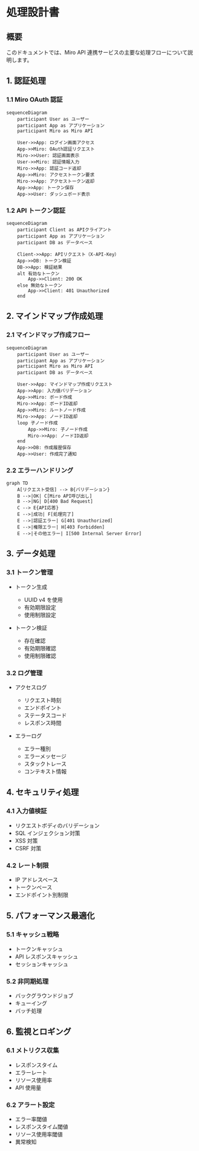# 処理設計書

## 概要

このドキュメントでは、Miro API 連携サービスの主要な処理フローについて説明します。

## 1. 認証処理

### 1.1 Miro OAuth 認証

```mermaid
sequenceDiagram
    participant User as ユーザー
    participant App as アプリケーション
    participant Miro as Miro API

    User->>App: ログイン画面アクセス
    App->>Miro: OAuth認証リクエスト
    Miro->>User: 認証画面表示
    User->>Miro: 認証情報入力
    Miro->>App: 認証コード返却
    App->>Miro: アクセストークン要求
    Miro->>App: アクセストークン返却
    App->>App: トークン保存
    App->>User: ダッシュボード表示
```

### 1.2 API トークン認証

```mermaid
sequenceDiagram
    participant Client as APIクライアント
    participant App as アプリケーション
    participant DB as データベース

    Client->>App: APIリクエスト（X-API-Key）
    App->>DB: トークン検証
    DB->>App: 検証結果
    alt 有効なトークン
        App->>Client: 200 OK
    else 無効なトークン
        App->>Client: 401 Unauthorized
    end
```

## 2. マインドマップ作成処理

### 2.1 マインドマップ作成フロー

```mermaid
sequenceDiagram
    participant User as ユーザー
    participant App as アプリケーション
    participant Miro as Miro API
    participant DB as データベース

    User->>App: マインドマップ作成リクエスト
    App->>App: 入力値バリデーション
    App->>Miro: ボード作成
    Miro->>App: ボードID返却
    App->>Miro: ルートノード作成
    Miro->>App: ノードID返却
    loop 子ノード作成
        App->>Miro: 子ノード作成
        Miro->>App: ノードID返却
    end
    App->>DB: 作成履歴保存
    App->>User: 作成完了通知
```

### 2.2 エラーハンドリング

```mermaid
graph TD
    A[リクエスト受信] --> B{バリデーション}
    B -->|OK| C[Miro API呼び出し]
    B -->|NG| D[400 Bad Request]
    C --> E{API応答}
    E -->|成功| F[処理完了]
    E -->|認証エラー| G[401 Unauthorized]
    E -->|権限エラー| H[403 Forbidden]
    E -->|その他エラー| I[500 Internal Server Error]
```

## 3. データ処理

### 3.1 トークン管理

- トークン生成

  - UUID v4 を使用
  - 有効期限設定
  - 使用制限設定

- トークン検証
  - 存在確認
  - 有効期限確認
  - 使用制限確認

### 3.2 ログ管理

- アクセスログ

  - リクエスト時刻
  - エンドポイント
  - ステータスコード
  - レスポンス時間

- エラーログ
  - エラー種別
  - エラーメッセージ
  - スタックトレース
  - コンテキスト情報

## 4. セキュリティ処理

### 4.1 入力値検証

- リクエストボディのバリデーション
- SQL インジェクション対策
- XSS 対策
- CSRF 対策

### 4.2 レート制限

- IP アドレスベース
- トークンベース
- エンドポイント別制限

## 5. パフォーマンス最適化

### 5.1 キャッシュ戦略

- トークンキャッシュ
- API レスポンスキャッシュ
- セッションキャッシュ

### 5.2 非同期処理

- バックグラウンドジョブ
- キューイング
- バッチ処理

## 6. 監視とロギング

### 6.1 メトリクス収集

- レスポンスタイム
- エラーレート
- リソース使用率
- API 使用量

### 6.2 アラート設定

- エラー率閾値
- レスポンスタイム閾値
- リソース使用率閾値
- 異常検知
